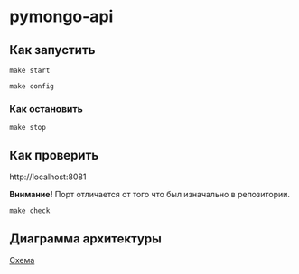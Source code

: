 # pymongo-api

## Как запустить

```
make start
```

```
make config
```

### Как остановить 
```
make stop
```

## Как проверить

http://localhost:8081

**Внимание!** Порт отличается от того что был изначально в репозитории. 
```
make check
```

## Диаграмма архитектуры
[Схема](https://www.dropbox.com/scl/fi/5bj7d9f3dz3w2i0e6l4x5/yandex_practicum_sprint_2.drawio?rlkey=kabg3pdhzsqgrg0mds7vxctf8&dl=0)